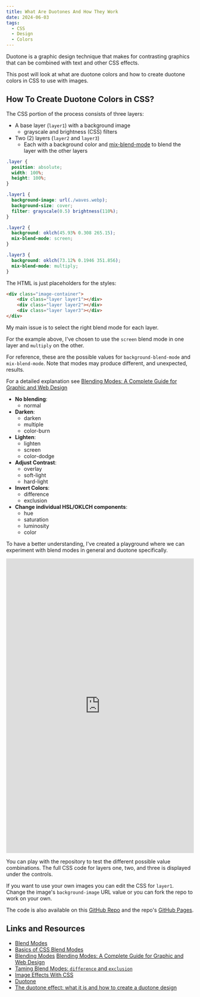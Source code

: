 ```yaml
---
title: What Are Duotones And How They Work
date: 2024-06-03
tags:
  - CSS
  - Design
  - Colors
---
```


Duotone is a graphic design technique that makes for contrasting graphics that can be combined with text and other CSS effects.

This post will look at what are duotone colors and how to create duotone colors in CSS to use with images.

## How To Create Duotone Colors in CSS?

The CSS portion of the process consists of three layers:

* A base layer (`layer1`) with a background image
  * grayscale and brightness (CSS) filters
* Two (2) layers (`layer2` and `layer3`)
  * Each with a background color and [mix-blend-mode](https://developer.mozilla.org/en-US/docs/Web/CSS/mix-blend-mode) to blend the layer with the other layers

```css
.layer {
  position: absolute;
  width: 100%;
  height: 100%;
}

.layer1 {
  background-image: url(./waves.webp);
  background-size: cover;
  filter: grayscale(0.5) brightness(110%);
}

.layer2 {
  background: oklch(45.93% 0.308 265.15);
  mix-blend-mode: screen;
}

.layer3 {
  background: oklch(73.12% 0.1946 351.856);
  mix-blend-mode: multiply;
}
```

The HTML is just placeholders for the styles:

```html
<div class="image-container">
	<div class="layer layer1"></div>
	<div class="layer layer2"></div>
	<div class="layer layer3"></div>
</div>
```

My main issue is to select the right blend mode for each layer.

For the example above, I've chosen to use the `screen` blend mode in one layer and `multiply` on the other.

For reference, these are the possible values for `background-blend-mode` and `mix-blend-mode`. Note that modes may produce different, and unexpected, results.

For a detailed explanation see [Blending Modes: A Complete Guide for Graphic and Web Design](https://www.elegantthemes.com/blog/design/blending-modes)

* **No blending**:
  * normal
* **Darken**:
  * darken
  * multiple
  * color-burn
* **Lighten**:
  * lighten
  * screen
  * color-dodge
* **Adjust Contrast**:
  * overlay
  * soft-light
  * hard-light
* **Invert Colors**:
  * difference
  * exclusion
* **Change individual HSL/OKLCH components**:
  * hue
  * saturation
  * luminosity
  * color

To have a better understanding, I've created a playground where we can experiment with blend modes in general and duotone specifically.

<iframe height="790.0562744140625" style="width: 100%;" scrolling="no" title="duotone experiments" src="https://codepen.io/caraya/embed/Yzbywzm?default-tab=result" frameborder="no" loading="lazy" allowtransparency="true" allowfullscreen="true">
  See the Pen <a href="https://codepen.io/caraya/pen/Yzbywzm">
  duotone experiments</a> by Carlos Araya (<a href="https://codepen.io/caraya">@caraya</a>)
  on <a href="https://codepen.io">CodePen</a>.
</iframe>

You can play with the repository to test the different possible value combinations. The full CSS code for layers one, two, and three is displayed under the controls.

If you want to use your own images you can edit the CSS for `layer1`. Change the image's `background-image` URL value or you can fork the repo to work on your own.

The code is also available on this [GitHub Repo](https://github.com/caraya/duotone-demo) and the repo's [GitHub Pages](https://caraya.github.io/duotone-demo/).

## Links and Resources

* [Blend Modes](https://web.dev/learn/css/blend-modes/)
* [Basics of CSS Blend Modes](https://css-tricks.com/basics-css-blend-modes/)
* [Blending Modes](https://typefully.com/DanHollick/blending-modes-KrBa0JP)
[Blending Modes: A Complete Guide for Graphic and Web Design](https://www.elegantthemes.com/blog/design/blending-modes)
* [Taming Blend Modes: `difference` and `exclusion`](https://css-tricks.com/taming-blend-modes-difference-and-exclusion/)
* [Image Effects With CSS](https://bennettfeely.com/image-effects/)
* [Duotone](https://garden.bradwoods.io/notes/css/blend-modes#duotone)
* [The duotone effect: what it is and how to create a duotone design](https://99designs.com/blog/trends/duotone-design/)
